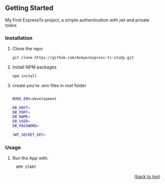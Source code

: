 <!-- GETTING STARTED -->

## Getting Started

My First ExpressTs project, a simple authentication with jwt and private todos

### Installation

1. Clone the repo
   ```sh
   git clone https://github.com/Azmye/express-ts-study.git
   ```
2. Install NPM packages
   ```sh
   npm install
   ```
3. create you're .env files in root folder

   ```sh

   NODE_ENV=development

   DB_HOST=
   DB_PORT=
   DB_NAME=
   DB_USER=
   DB_PASSWORD=

   JWT_SECRET_KEY=
   ```

   <!-- USAGE EXAMPLES -->

### Usage

1. Run the App with.

```sh
     NPM START
```

<p align="right">(<a href="#readme-top">back to top</a>)</p>
